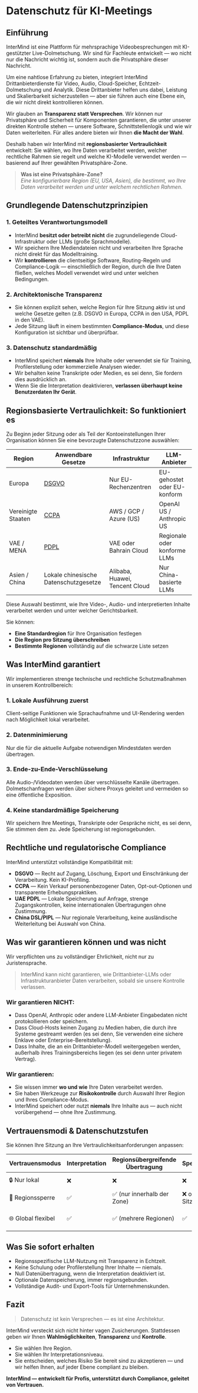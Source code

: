 # Datenschutz für KI-Meetings

## Einführung

InterMind ist eine Plattform für mehrsprachige Videobesprechungen mit KI-gestützter Live-Dolmetschung. Wir sind für Fachleute entwickelt — wo nicht nur die Nachricht wichtig ist, sondern auch die Privatsphäre dieser Nachricht.

Um eine nahtlose Erfahrung zu bieten, integriert InterMind Drittanbieterdienste für Video, Audio, Cloud-Speicher, Echtzeit-Dolmetschung und Analytik. Diese Drittanbieter helfen uns dabei, Leistung und Skalierbarkeit sicherzustellen — aber sie führen auch eine Ebene ein, die wir nicht direkt kontrollieren können.

Wir glauben an **Transparenz statt Versprechen**. Wir können nur Privatsphäre und Sicherheit für Komponenten garantieren, die unter unserer direkten Kontrolle stehen — unsere Software, Schnittstellenlogik und wie wir Daten weiterleiten. Für alles andere bieten wir Ihnen **die Macht der Wahl**.

Deshalb haben wir InterMind mit **regionsbasierter Vertraulichkeit** entwickelt: Sie wählen, wo Ihre Daten verarbeitet werden, welcher rechtliche Rahmen sie regelt und welche KI-Modelle verwendet werden — basierend auf Ihrer gewählten Privatsphäre-Zone.

> **Was ist eine Privatsphäre-Zone?**  
> _Eine konfigurierbare Region (EU, USA, Asien), die bestimmt, wo Ihre Daten verarbeitet werden und unter welchem rechtlichen Rahmen._

## Grundlegende Datenschutzprinzipien

### 1. **Geteiltes Verantwortungsmodell**

- InterMind **besitzt oder betreibt nicht** die zugrundeliegende Cloud-Infrastruktur oder LLMs (große Sprachmodelle).
- Wir speichern Ihre Mediendateien nicht und verarbeiten Ihre Sprache nicht direkt für das Modelltraining.
- Wir **kontrollieren** die clientseitige Software, Routing-Regeln und Compliance-Logik — einschließlich der Region, durch die Ihre Daten fließen, welches Modell verwendet wird und unter welchen Bedingungen.

### 2. **Architektonische Transparenz**

- Sie können explizit sehen, welche Region für Ihre Sitzung aktiv ist und welche Gesetze gelten (z.B. DSGVO in Europa, CCPA in den USA, PDPL in den VAE).
- Jede Sitzung läuft in einem bestimmten **Compliance-Modus**, und diese Konfiguration ist sichtbar und überprüfbar.

### 3. **Datenschutz standardmäßig**

- InterMind speichert **niemals** Ihre Inhalte oder verwendet sie für Training, Profilerstellung oder kommerzielle Analysen wieder.
- Wir behalten keine Transkripte oder Medien, es sei denn, Sie fordern dies ausdrücklich an.
- Wenn Sie die Interpretation deaktivieren, **verlassen überhaupt keine Benutzerdaten Ihr Gerät**.

## Regionsbasierte Vertraulichkeit: So funktioniert es

Zu Beginn jeder Sitzung oder als Teil der Kontoeinstellungen Ihrer Organisation können Sie eine bevorzugte Datenschutzzone auswählen:

| Region            | Anwendbare Gesetze                                                                            | Infrastruktur                  | LLM-Anbieter               |
| ----------------- | --------------------------------------------------------------------------------------------- | ------------------------------ | -------------------------- |
| Europa            | [DSGVO](https://gdpr.eu)                                                                      | Nur EU-Rechenzentren           | EU-gehostet oder EU-konform |
| Vereinigte Staaten| [CCPA](https://oag.ca.gov/privacy/ccpa)                                                      | AWS / GCP / Azure (US)         | OpenAI US / Anthropic US   |
| VAE / MENA        | [PDPL](https://www.signzy.com/data-privacy-laws-in-the-uae-2025-everything-you-need-to-know/) | VAE oder Bahrain Cloud         | Regionale oder konforme LLMs |
| Asien / China     | Lokale chinesische Datenschutzgesetze                                                        | Alibaba, Huawei, Tencent Cloud | Nur China-basierte LLMs    |

Diese Auswahl bestimmt, wie Ihre Video-, Audio- und interpretierten Inhalte verarbeitet werden und unter welcher Gerichtsbarkeit.

Sie können:

- **Eine Standardregion** für Ihre Organisation festlegen
- **Die Region pro Sitzung überschreiben**
- **Bestimmte Regionen** vollständig auf die schwarze Liste setzen

## Was InterMind garantiert

Wir implementieren strenge technische und rechtliche Schutzmaßnahmen in unserem Kontrollbereich:

### 1. **Lokale Ausführung zuerst**

Client-seitige Funktionen wie Sprachaufnahme und UI-Rendering werden nach Möglichkeit lokal verarbeitet.

### 2. **Datenminimierung**

Nur die für die aktuelle Aufgabe notwendigen Mindestdaten werden übertragen.

### 3. **Ende-zu-Ende-Verschlüsselung**

Alle Audio-/Videodaten werden über verschlüsselte Kanäle übertragen. Dolmetschanfragen werden über sichere Proxys geleitet und vermeiden so eine öffentliche Exposition.

### 4. **Keine standardmäßige Speicherung**

Wir speichern Ihre Meetings, Transkripte oder Gespräche nicht, es sei denn, Sie stimmen dem zu. Jede Speicherung ist regionsgebunden.

## Rechtliche und regulatorische Compliance

InterMind unterstützt vollständige Kompatibilität mit:

- **DSGVO** — Recht auf Zugang, Löschung, Export und Einschränkung der Verarbeitung. Kein KI-Profiling.
- **CCPA** — Kein Verkauf personenbezogener Daten, Opt-out-Optionen und transparente Erhebungspraktiken.
- **UAE PDPL** — Lokale Speicherung auf Anfrage, strenge Zugangskontrollen, keine internationalen Übertragungen ohne Zustimmung.
- **China DSL/PIPL** — Nur regionale Verarbeitung, keine ausländische Weiterleitung bei Auswahl von China.

## Was wir garantieren können und was nicht

Wir verpflichten uns zu vollständiger Ehrlichkeit, nicht nur zu Juristensprache.

> InterMind kann nicht garantieren, wie Drittanbieter-LLMs oder Infrastrukturanbieter Daten verarbeiten, sobald sie unsere Kontrolle verlassen.

### Wir garantieren NICHT:

- Dass OpenAI, Anthropic oder andere LLM-Anbieter Eingabedaten nicht protokollieren oder speichern.
- Dass Cloud-Hosts keinen Zugang zu Medien haben, die durch ihre Systeme gestreamt werden (es sei denn, Sie verwenden eine sichere Enklave oder Enterprise-Bereitstellung).
- Dass Inhalte, die an ein Drittanbieter-Modell weitergegeben werden, außerhalb ihres Trainingsbereichs liegen (es sei denn unter privatem Vertrag).

### Wir garantieren:

- Sie wissen immer **wo und wie** Ihre Daten verarbeitet werden.
- Sie haben Werkzeuge zur **Risikokontrolle** durch Auswahl Ihrer Region und Ihres Compliance-Modus.
- InterMind speichert oder nutzt **niemals** Ihre Inhalte aus — auch nicht vorübergehend — ohne Ihre Zustimmung.

## Vertrauensmodi & Datenschutzstufen

Sie können Ihre Sitzung an Ihre Vertraulichkeitsanforderungen anpassen:

| Vertrauensmodus  | Interpretation | Regionsübergreifende Übertragung | Speicherung        | Am besten geeignet für              |
| ---------------- | -------------- | --------------------------------- | ------------------ | ----------------------------------- |
| 🔒 Nur lokal     | ❌             | ❌                                | ❌                 | Recht, Behörden, interne Prüfungen  |
| 🔐 Regionssperre | ✅             | ✅ (nur innerhalb der Zone)       | ❌ oder nur Sitzung| Gesundheitswesen, Finanzen, HR      |
| 🌐 Global flexibel | ✅           | ✅ (mehrere Regionen)             | ✅                 | Support, Vertrieb, multinationale Teams |

## Was Sie sofort erhalten

- Regionsspezifische LLM-Nutzung mit Transparenz in Echtzeit.
- Keine Schulung oder Profilerstellung Ihrer Inhalte — niemals.
- Null Datenübertragung, wenn die Interpretation deaktiviert ist.
- Optionale Datenspeicherung, immer regionsgebunden.
- Vollständige Audit- und Export-Tools für Unternehmenskunden.

## Fazit

> Datenschutz ist kein Versprechen — es ist eine Architektur.

InterMind versteckt sich nicht hinter vagen Zusicherungen. Stattdessen geben wir Ihnen **Wahlmöglichkeiten**, **Transparenz** und **Kontrolle**.

- Sie wählen Ihre Region.
- Sie wählen Ihr Interpretationsniveau.
- Sie entscheiden, welches Risiko Sie bereit sind zu akzeptieren — und wir helfen Ihnen, auf jeder Ebene compliant zu bleiben.

**InterMind — entwickelt für Profis, unterstützt durch Compliance, geleitet von Vertrauen.**